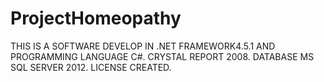 # ProjectHomeopathy
THIS IS A SOFTWARE DEVELOP IN .NET FRAMEWORK4.5.1 AND PROGRAMMING LANGUAGE C#.
CRYSTAL REPORT 2008.
DATABASE MS SQL SERVER 2012.
LICENSE CREATED.

